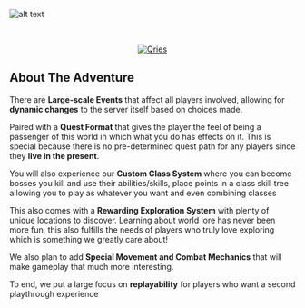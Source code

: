 ![alt text](https://cdn.discordapp.com/attachments/624405523948765184/929258052778086420/highlandslogo2.png)
<!DOCTYPE html>
<html>
   <head>
   </head>
   <body>
      <br>
      <a href="https://discord.gg/WygcPk4">
      <p align="center">
         <img alt="Qries" src="https://img.shields.io/badge/Discord-Join%20Us!-5865F2?style=for-the-badge"
         style="max-width: 100%;">
      </p>
      </a>
   </body>
</html>

<h2 align="left">
   About The Adventure
</h2>

There are **Large-scale Events** that affect all players involved, allowing for **dynamic changes** to the server itself based on choices made.
   
Paired with a **Quest Format** that gives the player the feel of being a passenger of this world in which what you do has effects on it. This is special because there is no pre-determined quest path for any players since they **live in the present**.
   
You will also experience our **Custom Class System** where you can become bosses you kill and use their abilities/skills, place points in a class skill tree allowing you to play as whatever you want and even combining classes
   
This also comes with a **Rewarding Exploration System** with plenty of unique locations to discover. Learning about world lore has never been more fun, this also fulfills the needs of players who truly love exploring which is something we greatly care about!
   
We also plan to add **Special Movement and Combat Mechanics** that will make gameplay that much more interesting.
   
To end, we put a large focus on **replayability** for players who want a second playthrough experience
